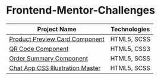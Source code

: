 # Frontend-Mentor-Challenges


| Project Name | Technologies |
|-----------|------------|
| [Product Preview Card Component](https://frolicking-bienenstitch-b53095.netlify.app)  | HTML5, SCSS |
| [QR Code Component](https://shiny-crisp-63e27b.netlify.app)  | HTML5, CSS3 |
| [Order Summary Component](https://venerable-meringue-db9f42.netlify.app)  | HTML5, SCSS |
| [Chat App CSS Illustration Master](https://rad-smakager-db9e5f.netlify.app)  |  HTML5, SCSS  |
